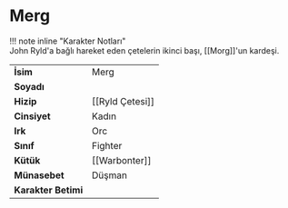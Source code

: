 # Merg   
  
  
!!! note inline "Karakter Notları"  
	John Ryld'a bağlı hareket eden çetelerin ikinci başı, [[Morg]]'un kardeşi.  
  
  
|  |  |  
|---|---|  
| **İsim** | Merg |  
| **Soyadı** |  |  
| **Hizip** | [[Ryld Çetesi]] |  
| **Cinsiyet** | Kadın |  
| **Irk** | Orc |  
| **Sınıf** | Fighter |  
| **Kütük** | [[Warbonter]] |  
| **Münasebet** | Düşman |  
| **Karakter Betimi** |  |  
